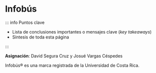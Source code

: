 # Infobús

::: info Puntos clave

- Lista de conclusiones importantes o mensajes clave (_key takeaways_)
- Síntesis de toda esta página

:::

**Asignación**: David Segura Cruz y Josué Vargas Céspedes

Infobús&reg; es una marca registrada de la Universidad de Costa Rica.
